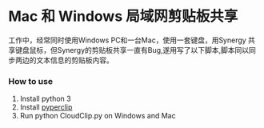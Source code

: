 Mac 和 Windows 局域网剪贴板共享
===============

工作中，经常同时使用Windows PC和一台Mac，使用一套键盘，用Synergy 共享键盘鼠标，但Synergy的剪贴板共享一直有Bug,遂用写了以下脚本,脚本同以同步两边的文本信息的剪贴板内容。


### How to use

1. Install python 3
2. Install [pyperclip](https://github.com/asweigart/pyperclip) 
3. Run python CloudClip.py on Windows and Mac